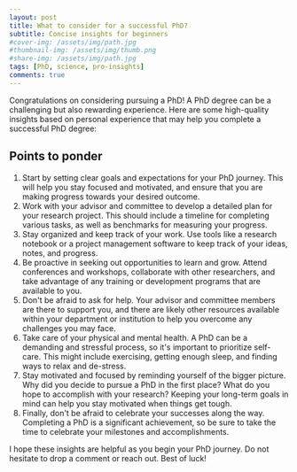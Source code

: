 ```yaml
---
layout: post
title: What to consider for a successful PhD?
subtitle: Concise insights for beginners
#cover-img: /assets/img/path.jpg
#thumbnail-img: /assets/img/thumb.png
#share-img: /assets/img/path.jpg
tags: [PhD, science, pro-insights]
comments: true
---
```

Congratulations on considering pursuing a PhD! A PhD degree can be a challenging but also rewarding experience. Here are some high-quality insights based on personal experience that may help you complete a successful PhD degree:

## Points to ponder

1. Start by setting clear goals and expectations for your PhD journey. This will help you stay focused and motivated, and ensure that you are making progress towards your desired outcome.
2. Work with your advisor and committee to develop a detailed plan for your research project. This should include a timeline for completing various tasks, as well as benchmarks for measuring your progress.
3. Stay organized and keep track of your work. Use tools like a research notebook or a project management software to keep track of your ideas, notes, and progress.
4. Be proactive in seeking out opportunities to learn and grow. Attend conferences and workshops, collaborate with other researchers, and take advantage of any training or development programs that are available to you.
5. Don't be afraid to ask for help. Your advisor and committee members are there to support you, and there are likely other resources available within your department or institution to help you overcome any challenges you may face.
6. Take care of your physical and mental health. A PhD can be a demanding and stressful process, so it's important to prioritize self-care. This might include exercising, getting enough sleep, and finding ways to relax and de-stress.
7. Stay motivated and focused by reminding yourself of the bigger picture. Why did you decide to pursue a PhD in the first place? What do you hope to accomplish with your research? Keeping your long-term goals in mind can help you stay motivated when things get tough.
8. Finally, don't be afraid to celebrate your successes along the way. Completing a PhD is a significant achievement, so be sure to take the time to celebrate your milestones and accomplishments.

I hope these insights are helpful as you begin your PhD journey. Do not hesitate to drop a comment or reach out. Best of luck!
